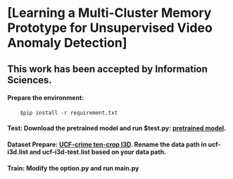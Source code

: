 # [Learning a Multi-Cluster Memory Prototype for Unsupervised Video Anomaly Detection]
## This work has been accepted by Information Sciences.
#### Prepare the environment: 
        $pip install -r requirement.txt
#### Test: Download the pretrained model and run $test.py: [pretrained model](https://pan.baidu.com/s/1tmJapCUCXG88sWRgsG_MyQ?pwd=fjyi). 
#### Dataset Prepare: [UCF-crime ten-crop I3D](https://connecthkuhk-my.sharepoint.com/:f:/g/personal/cyxcarol_connect_hku_hk/EpNI-JSruH1Ep1su07pVLgIBnjDcBGd7Mexb1ERUVShdNg?e=VMRjhE). Rename the data path in ucf-i3d.list and ucf-i3d-test.list based on your data path.
#### Train: Modify the option.py and run main.py

